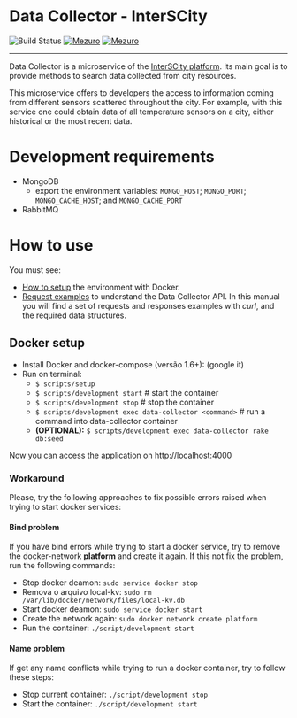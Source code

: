# Data Collector - InterSCity

![Build Status](https://gitlab.com/interscity/interscity-platform/data-collector/badges/master/build.svg)
[![Mezuro](https://img.shields.io/badge/mezuro-green-green.svg)](http://mezuro.org/en/repositories/73)
[![Mezuro](https://img.shields.io/badge/freenode-%40data__collector-blue.svg)]()

---

Data Collector is a microservice of the
[InterSCity platform](http://interscity.org/). Its main goal is to provide
methods to search data collected from city resources.

This microservice offers to developers the access to information coming from
different sensors scattered throughout the city. For example, with this
service one could obtain data of all temperature sensors on a city,
either historical or the most recent data.

# Development requirements

* MongoDB
  - export the environment variables: `MONGO_HOST`; `MONGO_PORT`; `MONGO_CACHE_HOST`; and `MONGO_CACHE_PORT`
* RabbitMQ

# How to use

You must see:
* [How to setup](#docker-setup) the environment with Docker.
* [Request examples](requests.md) to understand the Data Collector API. 
In this manual you will find a set of requests and responses examples with *curl*,
and the required data structures.

## Docker setup

* Install Docker and docker-compose (versão 1.6+): (google it)
* Run on terminal:
  * `$ scripts/setup`
  * `$ scripts/development start` # start the container
  * `$ scripts/development stop`  # stop the container
  * `$ scripts/development exec data-collector <command>` # run a command into data-collector container
  * **(OPTIONAL):** `$ scripts/development exec data-collector rake db:seed`

Now you can access the application on http://localhost:4000

### Workaround

Please, try the following approaches to fix possible errors raised when 
trying to start docker services:

#### Bind problem

If you have bind errors while trying to start a docker service, try
to remove the docker-network **platform** and create it again. If this not fix
the problem, run the following commands:

* Stop docker deamon: ```sudo service docker stop```
* Remova o arquivo local-kv: ```sudo rm /var/lib/docker/network/files/local-kv.db```
* Start docker deamon: ```sudo service docker start```
* Create the network again: ```sudo docker network create platform```
* Run the container: ```./script/development start```

#### Name problem

If get any name conflicts while trying to run a docker container, try to 
follow these steps:

* Stop current container: ```./script/development stop```
* Start the container: ```./script/development start```
